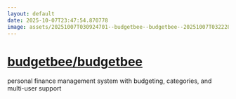 ```yaml
---
layout: default
date: 2025-10-07T23:47:54.870778
image: assets/20251007T030924701--budgetbee--budgetbee--20251007T032228449--cropped.png
---
```


# [budgetbee/budgetbee](https://github.com/budgetbee/budgetbee)

personal finance management system with budgeting, categories, and multi-user support
